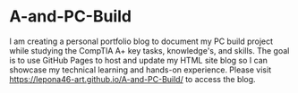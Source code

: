 # A-and-PC-Build
I am creating a personal portfolio blog to document my PC build project while studying the CompTIA A+ key tasks, knowledge's, and skills. The goal is to use GitHub Pages to host and update my HTML site blog so I can showcase my technical learning and hands-on experience. Please visit https://lepona46-art.github.io/A-and-PC-Build/ to access the blog.
